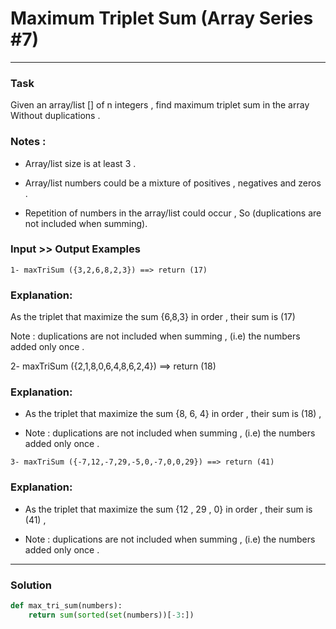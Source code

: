 # Maximum Triplet Sum (Array Series #7)

---

### Task
Given an array/list [] of n integers , find maximum triplet sum in the array Without duplications .

### Notes :
* Array/list size is at least 3 .

* Array/list numbers could be a mixture of positives , negatives and zeros .

* Repetition of numbers in the array/list could occur , So (duplications are not included when summing).

### Input >> Output Examples
```
1- maxTriSum ({3,2,6,8,2,3}) ==> return (17)
```
### Explanation:
As the triplet that maximize the sum {6,8,3} in order , their sum is (17)

Note : duplications are not included when summing , (i.e) the numbers added only once .

2- maxTriSum ({2,1,8,0,6,4,8,6,2,4}) ==> return (18)
### Explanation:
* As the triplet that maximize the sum {8, 6, 4} in order , their sum is (18) ,

* Note : duplications are not included when summing , (i.e) the numbers added only once .

```
3- maxTriSum ({-7,12,-7,29,-5,0,-7,0,0,29}) ==> return (41)
```
### Explanation:
* As the triplet that maximize the sum {12 , 29 , 0} in order , their sum is (41) ,

* Note : duplications are not included when summing , (i.e) the numbers added only once .

---

### Solution

```py
def max_tri_sum(numbers):
    return sum(sorted(set(numbers))[-3:])
```
